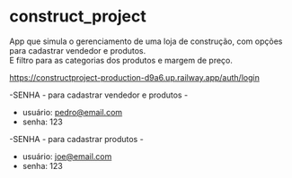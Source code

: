 # construct_project

App que simula o gerenciamento de uma loja de construção, com opções para cadastrar vendedor e  produtos.</br>
E filtro para as categorias dos produtos e margem de preço.

https://constructproject-production-d9a6.up.railway.app/auth/login

-SENHA - para cadastrar vendedor e produtos - 
- usuário: pedro@email.com
- senha: 123

-SENHA - para cadastrar produtos - 
- usuário: joe@email.com
- senha: 123


